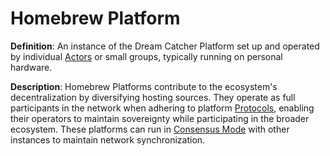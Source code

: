 # Homebrew Platform

**Definition**: An instance of the Dream Catcher Platform set up and operated by individual [Actors](#actor) or small groups, typically running on personal hardware.

**Description**: Homebrew Platforms contribute to the ecosystem's decentralization by diversifying hosting sources. They operate as full participants in the network when adhering to platform [Protocols](#protocol), enabling their operators to maintain sovereignty while participating in the broader ecosystem. These platforms can run in [Consensus Mode](#consensus-mode) with other instances to maintain network synchronization. 